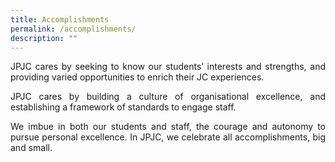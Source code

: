 ```yaml
---
title: Accomplishments
permalink: /accomplishments/
description: ""
---
```

<div align=justify>
<p>
JPJC cares by seeking to know our students’ interests and strengths, and providing varied opportunities to enrich their JC experiences.</p>

<p>
JPJC cares by building a culture of organisational excellence, and establishing a framework of standards to engage staff.</p>

<p>
We imbue in both our students and staff, the courage and autonomy to pursue personal excellence. In JPJC, we celebrate all accomplishments, big and small.</p>
</div>